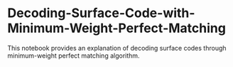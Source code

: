 # Decoding-Surface-Code-with-Minimum-Weight-Perfect-Matching
This notebook provides an explanation of decoding surface codes through minimum-weight perfect matching algorithm. 
